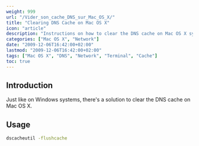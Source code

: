 ```yaml
---
weight: 999
url: "/Vider_son_cache_DNS_sur_Mac_OS_X/"
title: "Clearing DNS Cache on Mac OS X"
icon: "article"
description: "Instructions on how to clear the DNS cache on Mac OS X systems"
categories: ["Mac OS X", "Network"]
date: "2009-12-06T16:42:00+02:00"
lastmod: "2009-12-06T16:42:00+02:00"
tags: ["Mac OS X", "DNS", "Network", "Terminal", "Cache"]
toc: true
---
```


## Introduction

Just like on Windows systems, there's a solution to clear the DNS cache on Mac OS X.

## Usage

```bash
dscacheutil -flushcache
```